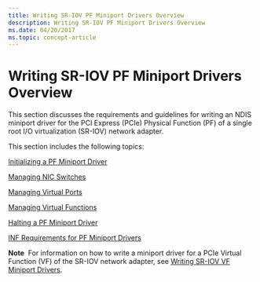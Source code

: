 ```yaml
---
title: Writing SR-IOV PF Miniport Drivers Overview
description: Writing SR-IOV PF Miniport Drivers Overview
ms.date: 04/20/2017
ms.topic: concept-article
---
```


# Writing SR-IOV PF Miniport Drivers Overview


This section discusses the requirements and guidelines for writing an NDIS miniport driver for the PCI Express (PCIe) Physical Function (PF) of a single root I/O virtualization (SR-IOV) network adapter.

This section includes the following topics:

[Initializing a PF Miniport Driver](initializing-a-pf-miniport-driver.md)

[Managing NIC Switches](managing-nic-switches.md)

[Managing Virtual Ports](managing-virtual-ports.md)

[Managing Virtual Functions](managing-virtual-functions.md)

[Halting a PF Miniport Driver](halting-a-pf-miniport-driver.md)

[INF Requirements for PF Miniport Drivers](inf-requirements-for-pf-miniport-drivers.md)

**Note**  For information on how to write a miniport driver for a PCIe Virtual Function (VF) of the SR-IOV network adapter, see [Writing SR-IOV VF Miniport Drivers](writing-sr-iov-vf-miniport-drivers.md).

 

 

 





